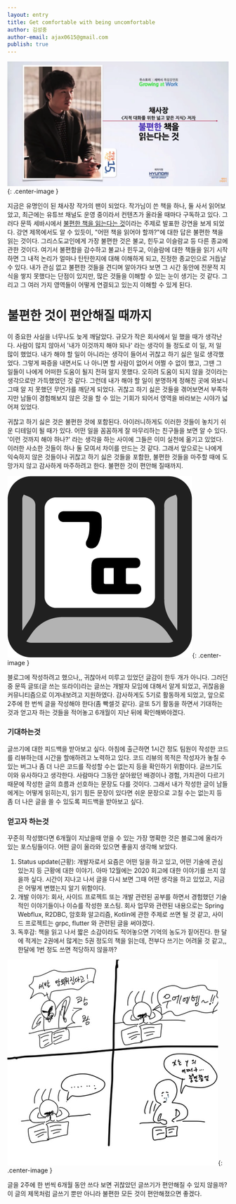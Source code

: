```yaml
---
layout: entry
title: Get comfortable with being uncomfortable
author: 김성중
author-email: ajax0615@gmail.com
publish: true
---
```


![chaesajang](/images/2020/11/15/chaesajang.png "chaesajang"){: .center-image }

지금은 유명인이 된 채사장 작가의 팬이 되었다. 작가님이 쓴 책을 하나, 둘 사서 읽어보았고, 최근에는 유튜브 채널도 운영 중이라서 컨텐츠가 올라올 때마다 구독하고 있다. 그러다 문뜩 세바시에서 [불편한 책을 읽는다는 것](https://youtu.be/EAWMAgjyJvc)이라는 주제로 발표한 강연을 보게 되었다. 강연 제목에서도 알 수 있듯이, \"어떤 책을 읽어야 할까?\"에 대한 답은 불편한 책을 읽는 것이다. 그리스도교인에게 가장 불편한 것은 불교, 힌두교 이슬람교 등 다른 종교에 관한 것이다. 여기서 불편함을 감수하고 불교나 힌두교, 이슬람에 대한 책들을 읽기 시작하면 그 내적 논리가 얼마나 탄탄한지에 대해 이해하게 되고, 진정한 종교인으로 거듭날 수 있다. 내가 관심 없고 불편한 것들을 견디며 알아가다 보면 그 시간 동안에 전문적 지식을 쌓지 못했다는 단점이 있지만, 많은 것들을 이해할 수 있는 눈이 생기는 것 같다. 그리고 그 여러 가지 영역들이 어떻게 연결되고 있는지 이해할 수 있게 된다.

# 불편한 것이 편안해질 때까지
이 중요한 사실을 너무나도 늦게 깨달았다. 규모가 작은 회사에서 일 했을 때가 생각난다. 사람이 많지 않아서 '내가 이것까지 해야 되나' 라는 생각이 들 정도로 이 일, 저 일 많이 했었다. 내가 해야 할 일이 아니라는 생각이 들어서 귀찮고 하기 싫은 일로 생각했었다. 그렇게 짜증을 내면서도 나 아니면 할 사람이 없어서 어쩔 수 없이 했고, 그땐 그 일들이 나에게 어떠한 도움이 될지 전혀 알지 못했다. 오히려 도움이 되지 않을 것이라는 생각으로만 가득했었던 것 같다. 그런데 내가 해야 할 일이 분명하게 정해진 곳에 와보니 그때 알 지 못했던 무언가를 깨닫게 되었다. 귀찮고 하기 싫은 것들을 겪어보면서 부족하지만 남들이 경험해보지 않은 것을 할 수 있는 기회가 되어서 영역을 바라보는 시야가 넓어져 있었다.

귀찮고 하기 싫은 것은 불편한 것에 포함된다. 아이러니하게도 이러한 것들이 놓치기 쉬운 디테일이 될 때가 있다. 어떤 일을 꼼꼼하게 잘 마무리하는 친구들을 보면 알 수 있다. '이런 것까지 해야 하나?' 라는 생각을 하는 사이에 그들은 이미 실천에 옮기고 있었다. 이러한 사소한 것들이 하나 둘 모여서 차이를 만드는 것 같다. 그래서 앞으로는 나에게 익숙하지 않은 것들이나 귀찮고 하기 싫은 것들을 포함한, 불편한 것들을 마주할 때에 도망가지 않고 감사하게 마주하려고 한다. 불편한 것이 편안해 질때까지.

![geultto](/images/2020/11/15/logo.png "geultto"){: .center-image }

블로그에 작성하려고 했으나,, 귀찮아서 미루고 있었던 글감이 한두 개가 아니다. 그러던 중 문뜩 글또(글 쓰는 또라이)라는 글쓰는 개발자 모임에 대해서 알게 되었고, 귀찮음을 커뮤니티즘으로 이겨내보려고 지원하였다. 감사하게도 5기로 활동하게 되었고, 앞으로 2주에 한 번씩 글을 작성해야 한다(좀 빡셀것 같다). 글또 5기 활동을 하면서 기대하는 것과 얻고자 하는 것들을 적어놓고 6개월이 지난 뒤에 확인해봐야겠다.

### 기대하는것
글쓰기에 대한 피드백을 받아보고 싶다. 아침에 출근하면 1시간 정도 팀원이 작성한 코드를 리뷰하는데 시간을 할애하려고 노력하고 있다. 코드 리뷰의 목적은 작성자가 놓칠 수 있는 버그나 좀 더 나은 코드를 작성할 수는 없는지 등을 확인하기 위함이다. 글쓰기도 이와 유사하다고 생각한다. 사람마다 그동안 살아왔던 배경이나 경험, 가치관이 다르기 때문에 작성한 글의 흐름과 선호하는 문장도 다를 것이다. 그래서 내가 작성한 글이 남들에게는 어떻게 읽히는지, 읽기 힘든 문장이 있다면 쉬운 문장으로 고칠 수는 없는지 등 좀 더 나은 글을 쓸 수 있도록 피드백을 받아보고 싶다.

### 얻고자 하는것
꾸준히 작성했다면 6개월이 지났을때 얻을 수 있는 가장 명확한 것은 블로그에 올라가 있는 포스팅들이다. 어떤 글이 올라와 있으면 좋을지 생각해 보았다.

1. Status update(근황): 개발자로서 요즘은 어떤 일을 하고 있고, 어떤 기술에 관심 있는지 등 근황에 대한 이야기. 아마 12월에는 2020 회고에 대한 이야기를 쓰지 않을까 싶다. 시간이 지나고 나서 글을 다시 보면 그때 어떤 생각을 하고 있었고, 지금은 어떻게 변했는지 알기 위함이다.
2. 개발 이야기: 회사, 사이드 프로젝트 또는 개발 관련된 공부를 하면서 경험했던 기술적인 이야기들이나 이슈를 작성한 포스팅. 회사 업무와 관련된 내용으로는 Spring Webflux, R2DBC, 암호화 알고리즘, Kotlin에 관한 주제로 쓰면 될 것 같고, 사이드 프로젝트는 grpc, flutter 와 관련된 글을 써야겠다.
3. 독후감: 책을 읽고 나서 짧은 소감이라도 적어놓으면 기억의 농도가 짙어진다. 한 달에 적게는 2권에서 많게는 5권 정도의 책을 읽는데, 전부다 쓰기는 어려울 것 같고,, 한달에 1번 정도 쓰면 적당하지 않을까?

![asdf](/images/2020/11/15/asdf.jpeg "asdf"){: .center-image }

글을 2주에 한 번씩 6개월 동안 쓰다 보면 귀찮았던 글쓰기가 편안해질 수 있지 않을까? 이 글의 제목처럼 글쓰기 뿐만 아니라 불편한 모든 것이 편안해졌으면 좋겠다.
